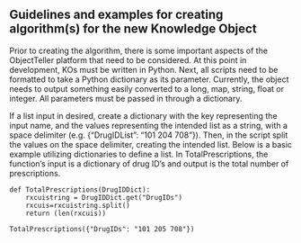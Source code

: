 ## Guidelines and examples for creating algorithm\(s\) for the new Knowledge Object

Prior to creating the algorithm, there is some important aspects of the ObjectTeller platform that need to be considered. At this point in development, KOs must be written in Python. Next, all scripts need to be formatted to take a Python dictionary as its parameter. Currently, the object needs to output something easily converted to a long, map, string, float or integer. All parameters must be passed in through a dictionary. 

If a list input in desired, create a dictionary with the key representing the input name, and the values representing the intended list as a string, with a space delimiter \(e.g. {“DrugIDList”: “101 204 708”}\). Then, in the script split the values on the space delimiter, creating the intended list. Below is a basic example utilizing dictionaries to define a list. In TotalPrescriptions, the function’s input is a dictionary of drug ID’s and output is the total number of prescriptions.

```
def TotalPrescriptions(DrugIDDict):
    rxcuistring = DrugIDDict.get("DrugIDs")
    rxcuis=rxcuistring.split()
    return (len(rxcuis))

TotalPrescriptions({"DrugIDs": "101 205 708"})
```



